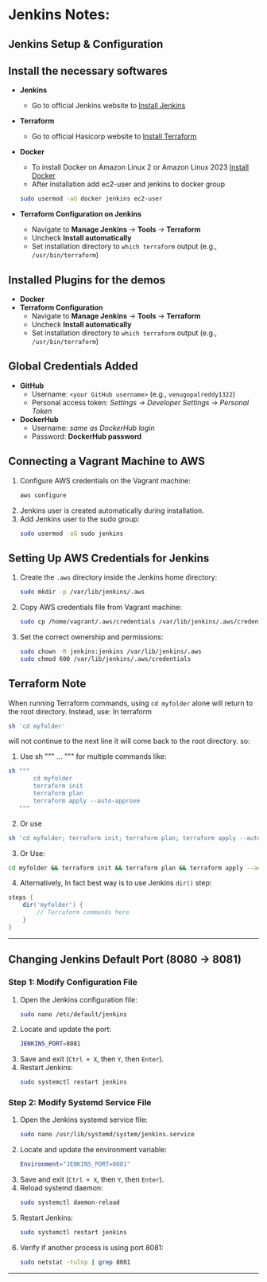 # Jenkins Notes:


## Jenkins Setup & Configuration
## Install the necessary softwares
- **Jenkins**
  - Go to official Jenkins website to [Install Jenkins](https://www.jenkins.io/doc/book/installing/)

- **Terraform**
  - Go to official Hasicorp website to [Install Terraform](https://developer.hashicorp.com/terraform/install)

- **Docker**
  - To install Docker on Amazon Linux 2 or Amazon Linux 2023 [Install Docker](https://docs.aws.amazon.com/serverless-application-model/latest/developerguide/install-docker.html)  
  - After installation add ec2-user and jenkins to docker group
   ```sh
   sudo usermod -aG docker jenkins ec2-user
   ```
   
- **Terraform Configuration on Jenkins**  
  - Navigate to **Manage Jenkins** → **Tools** → **Terraform**  
  - Uncheck **Install automatically**  
  - Set installation directory to `which terraform` output (e.g., `/usr/bin/terraform`)

## Installed Plugins for the demos
- **Docker**
- **Terraform Configuration**  
  - Navigate to **Manage Jenkins** → **Tools** → **Terraform**  
  - Uncheck **Install automatically**  
  - Set installation directory to `which terraform` output (e.g., `/usr/bin/terraform`)

## Global Credentials Added
- **GitHub**  
  - Username: `<your GitHub username>` (e.g., `venugopalreddy1322`)  
  - Personal access token: _Settings → Developer Settings → Personal Token_
- **DockerHub**  
  - Username: _same as DockerHub login_  
  - Password: **DockerHub password**

## Connecting a Vagrant Machine to AWS
1. Configure AWS credentials on the Vagrant machine:
   ```sh
   aws configure
   ```
2. Jenkins user is created automatically during installation.
3. Add Jenkins user to the sudo group:
   ```sh
   sudo usermod -aG sudo jenkins
   ```

## Setting Up AWS Credentials for Jenkins
1. Create the `.aws` directory inside the Jenkins home directory:
   ```sh
   sudo mkdir -p /var/lib/jenkins/.aws
   ```
2. Copy AWS credentials file from Vagrant machine:
   ```sh
   sudo cp /home/vagrant/.aws/credentials /var/lib/jenkins/.aws/credentials
   ```
3. Set the correct ownership and permissions:
   ```sh
   sudo chown -R jenkins:jenkins /var/lib/jenkins/.aws
   sudo chmod 600 /var/lib/jenkins/.aws/credentials
   ```

## Terraform Note
When running Terraform commands, using `cd myfolder` alone will return to the root directory. Instead, use:
In terraform 
```sh 
sh 'cd myfolder'
```
will not continue to the next line it will come back to the root directory. so:
1. Use sh """  ... """ for multiple commands like:
 ```sh 
sh """
        cd myfolder
        terraform init
        terraform plan
        terraform apply --auto-approve
    """
```
2. Or use
```sh
sh 'cd myfolder; terraform init; terraform plan; terraform apply --auto-approve'
 ```
3. Or Use:  
```sh
cd myfolder && terraform init && terraform plan && terraform apply --auto-approve
```
4. Alternatively, In fact best way is to use Jenkins `dir()` step:
```groovy
steps {
    dir('myfolder') {
        // Terraform commands here
    }
}
```
-----------------------------------------------------------------------
## Changing Jenkins Default Port (8080 → 8081)
### Step 1: Modify Configuration File
1. Open the Jenkins configuration file:
   ```sh
   sudo nano /etc/default/jenkins
   ```
2. Locate and update the port:
   ```sh
   JENKINS_PORT=8081
   ```
3. Save and exit (`Ctrl + X`, then `Y`, then `Enter`).
4. Restart Jenkins:
   ```sh
   sudo systemctl restart jenkins
   ```

### Step 2: Modify Systemd Service File
1. Open the Jenkins systemd service file:
   ```sh
   sudo nano /usr/lib/systemd/system/jenkins.service
   ```
2. Locate and update the environment variable:
   ```sh
   Environment="JENKINS_PORT=8081"
   ```
3. Save and exit (`Ctrl + X`, then `Y`, then `Enter`).
4. Reload systemd daemon:
   ```sh
   sudo systemctl daemon-reload
   ```
5. Restart Jenkins:
   ```sh
   sudo systemctl restart jenkins
   ```
6. Verify if another process is using port 8081:
   ```sh
   sudo netstat -tulnp | grep 8081
   ```

---


```
